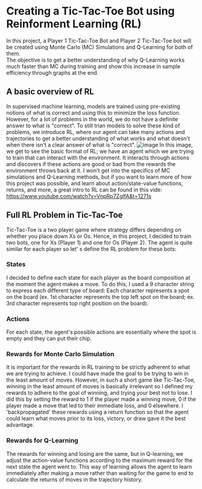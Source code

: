 # Creating a Tic-Tac-Toe Bot using Reinforment Learning (RL)
In this project, a Player 1 Tic-Tac-Toe Bot and Player 2 Tic-Tac-Toe bot will be created using Monte Carlo (MC) Simulations and Q-Learning for both of them. <br>
The objective is to get a better understanding of why Q-Learning works much faster than MC during training and show this increase in sample efficiency through graphs at the end.

## A basic overview of RL
In supervised machine learning, models are trained using pre-existing notions of what is correct and using this to minimize the loss function. However, for a lot of problems in the world, we do not have a definite answer to what is "correct". To still trian models to solve these kind of problems, we introduce RL, where our agent can take many actions and trajectories to get a better understanding of what works and what doesn't when there isn't a clear answer of what is "correct".
![image](https://github.com/user-attachments/assets/1fb1119c-3bfe-46ab-bdba-b126c5ecc34e)
In this image, we get to see the basic format of RL; we have an agent which we are trying to train that can interact with the environment. It interacts through actions and discovers if these actions are good or bad from the rewards the environment throws back at it.
I won't get into the specifics of MC simulations and Q-Learning methods, but if you want to learn more of how this project was possible, and learn about action/state-value functions, returns, and more, a great intro to RL can be found in this vide: https://www.youtube.com/watch?v=VnpRp7ZglfA&t=1271s

## Full RL Problem in Tic-Tac-Toe
Tic-Tac-Toe is a two player game where strategy differs depending on whether you place down Xs or Os. Hence, in this project, I decided to train two bots, one for Xs (Player 1) and one for Os (Player 2). The agent is quite similar for each player so let' s define the RL problem for these bots:

### States
I decided to define each state for each player as the board composition at the moment the agent makes a move. To do this, I used a 9 character string to express each different type of board:
Each character represents a spot on the board (ex. 1st character represents the top left spot on the board; ex. 3rd character represents top right position on the board).

### Actions
For each state, the agent's possible actions are essentially where the spot is empty and they can put their chip.

### Rewards for Monte Carlo Simulation
It is important for the rewards in RL training to be strictly adherent to what we are trying to achieve. I could have made the goal to be trying to win in the least amount of moves. However, in such a short game like 
Tic-Tac-Toe, winning in the least amount of moves is basically irrelevant so I defined my rewards to adhere to the goal of winning, and trying your best not to lose.
I did this by setting the reward to 1 if the player made a winning move, 0 if the player made a move that led to their immediate loss, and 0 elsewhere. I 'backpropagated' these rewards using a return function so that
the agent could learn what moves prior to its loss, victory, or draw gave it the best advantage.

### Rewards for Q-Learning
The rewards for winning and losing are the same, but in Q-learning, we adjust the action-value functions according to the maximum reward for the next state the agent went to. This way of learning allows the agent to learn
immediately after making a move rather than waiting for the game to end to calculate the returns of moves in the trajectory history.
